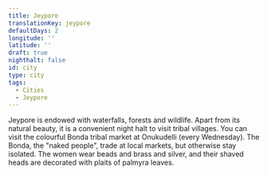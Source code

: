 ```yaml
---
title: Jeypore
translationKey: jeypore
defaultDays: 2
longitude: ''
latitude: ''
draft: true
nighthalt: false
id: city
type: city
tags:
  - Cities
  - Jeypore
---
```

Jeypore is endowed with waterfalls, forests and wildlife. Apart from its natural beauty, it is a convenient night halt to visit tribal villages. You can visit the colourful Bonda tribal market at Onukudelli (every Wednesday). The Bonda, the "naked people", trade at local markets, but otherwise stay isolated. The women wear beads and brass and silver, and their shaved heads are decorated with plaits of palmyra leaves. 